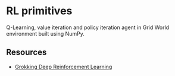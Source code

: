 # RL primitives

Q-Learning, value iteration and policy iteration agent in Grid World environment built using NumPy.

## Resources

- [Grokking Deep Reinforcement Learning](https://www.amazon.com/Grokking-Reinforcement-Learning-Miguel-Morales/dp/1617295450/ref=sr_1_1?crid=3M8QISMRAOYOL&keywords=grokking+reinforcement+learning&qid=1669779751&sprefix=grokking+reinforcement+leanr%2Caps%2C702&sr=8-1)

